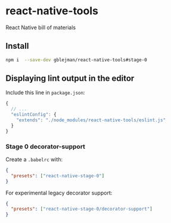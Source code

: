 # react-native-tools
React Native bill of materials

## Install

```sh
npm i  --save-dev gblejman/react-native-tools#stage-0
```

## Displaying lint output in the editor

Include this line in `package.json`:

```js
{
  // ...
  "eslintConfig": {
    "extends": "./node_modules/react-native-tools/eslint.js"
  }
}
```

### Stage 0 decorator-support

Create a `.babelrc` with:

```json
{
  "presets": ["react-native-stage-0"]
}
```

For experimental legacy decorator support:

```json
{
  "presets": ["react-native-stage-0/decorator-support"]
}
```
